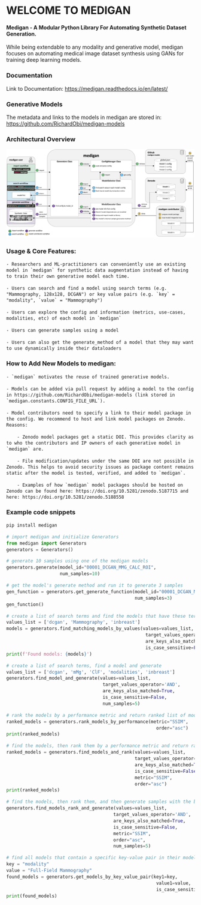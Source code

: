 # WELCOME TO MEDIGAN

#### Medigan - A Modular Python Library For Automating Synthetic Dataset Generation.

While being extendable to any modality and generative model, medigan focuses on automating medical image dataset synthesis using GANs for training deep learning models.

### Documentation
Link to Documentation: https://medigan.readthedocs.io/en/latest/

### Generative Models
The metadata and links to the models in medigan are stored in: https://github.com/RichardObi/medigan-models

### Architectural Overview
![medigan architecture and worklows](./docs/source/medigan-workflows.png)


### Usage & Core Features:

    - Researchers and ML-practitioners can conveniently use an existing model in `medigan` for synthetic data augmentation instead of having to train their own generative model each time.

    - Users can search and find a model using search terms (e.g. "Mammography, 128x128, DCGAN") or key value pairs (e.g. `key` = "modality", `value` = "Mammography")

    - Users can explore the config and information (metrics, use-cases, modalities, etc) of each model in `medigan`

    - Users can generate samples using a model

    - Users can also get the generate_method of a model that they may want to use dynamically inside their dataloaders

### How to Add New Models to medigan:

    - `medigan` motivates the reuse of trained generative models.

    - Models can be added via pull request by adding a model to the config in https://github.com/RichardObi/medigan-models (link stored in `medigan.constants.CONFIG_FILE_URL`).

    - Model contributors need to specify a link to their model package in the config. We recommend to host and link model packages on Zenodo. Reasons:

        - Zenodo model packages get a static DOI. This provides clarity as to who the contributors and IP owners of each generative model in `medigan` are.

        - File modification/updates under the same DOI are not possible in Zenodo. This helps to avoid security issues as package content remains static after the model is tested, verified, and added to `medigan`.

        - Examples of how `medigan` model packages should be hosted on Zenodo can be found here: https://doi.org/10.5281/zenodo.5187715 and here: https://doi.org/10.5281/zenodo.5188558


### Example code snippets

```python
pip install medigan
```

```python
# import medigan and initialize Generators
from medigan import Generators
generators = Generators()
```

```python
# generate 10 samples using one of the medigan models
generators.generate(model_id="00001_DCGAN_MMG_CALC_ROI",
                    num_samples=10)
```

```python
# get the model's generate method and run it to generate 3 samples
gen_function = generators.get_generate_function(model_id="00001_DCGAN_MMG_CALC_ROI", 
                                                num_samples=3)
gen_function()
```

```python
# create a list of search terms and find the models that have these terms in their config.
values_list = ['dcgan', 'Mammography', 'inbreast']
models = generators.find_matching_models_by_values(values=values_list, 
                                                    target_values_operator='AND', 
                                                    are_keys_also_matched=True, 
                                                    is_case_sensitive=False)
print(f'Found models: {models}')
```

```python
# create a list of search terms, find a model and generate
values_list = ['dcgan', 'mMg', 'ClF', 'modalities', 'inbreast']
generators.find_model_and_generate(values=values_list, 
                                    target_values_operator='AND', 
                                    are_keys_also_matched=True, 
                                    is_case_sensitive=False, 
                                    num_samples=5)
```

```python
# rank the models by a performance metric and return ranked list of models
ranked_models = generators.rank_models_by_performance(metric="SSIM", 
                                                        order="asc")
print(ranked_models)
```

```python
# find the models, then rank them by a performance metric and return ranked list of models
ranked_models = generators.find_models_and_rank(values=values_list, 
                                                target_values_operator='AND',
                                                are_keys_also_matched=True,
                                                is_case_sensitive=False, 
                                                metric="SSIM", 
                                                order="asc")
print(ranked_models)
```

```python
# find the models, then rank them, and then generate samples with the best ranked model.
generators.find_models_rank_and_generate(values=values_list, 
                                        target_values_operator='AND',
                                        are_keys_also_matched=True,
                                        is_case_sensitive=False, 
                                        metric="SSIM", 
                                        order="asc", 
                                        num_samples=5)
```

```python
# find all models that contain a specific key-value pair in their model config.
key = "modality"
value = "Full-Field Mammography"
found_models = generators.get_models_by_key_value_pair(key1=key, 
                                                        value1=value, 
                                                        is_case_sensitive=False)
print(found_models)
```
